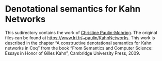 # Denotational semantics for Kahn Networks

This sudirectory contains the work of [Christine Paulin-Mohring](https://www.lri.fr/~paulin/).
The original files can be found at https://www.lri.fr/~paulin/KahnNetworks.
This work is described in the chapter “A constructive denotational semantics for Kahn networks in Coq”
from the book “From Semantics and Computer Science: Essays in Honor of Gilles Kahn”, Cambridge University Press, 2009.
